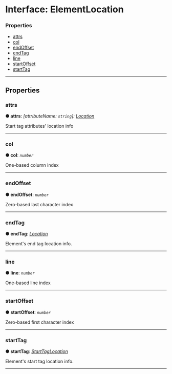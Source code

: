 # Interface: ElementLocation

### Properties

* [attrs](#attrs)
* [col](#col)
* [endOffset](#endoffset)
* [endTag](#endtag)
* [line](#line)
* [startOffset](#startoffset)
* [startTag](#starttag)

---

## Properties

<a id="attrs"></a>

###  attrs

**● attrs**: *\[attributeName: `string`\]:&nbsp;[Location](location.md)*

Start tag attributes' location info

___
<a id="col"></a>

###  col

**● col**: *`number`*

One-based column index

___
<a id="endoffset"></a>

###  endOffset

**● endOffset**: *`number`*

Zero-based last character index

___
<a id="endtag"></a>

###  endTag

**● endTag**: *[Location](location.md)*

Element's end tag location info.

___
<a id="line"></a>

###  line

**● line**: *`number`*

One-based line index

___
<a id="startoffset"></a>

###  startOffset

**● startOffset**: *`number`*

Zero-based first character index

___
<a id="starttag"></a>

###  startTag

**● startTag**: *[StartTagLocation](start-tag-location.md)*

Element's start tag location info.

___


